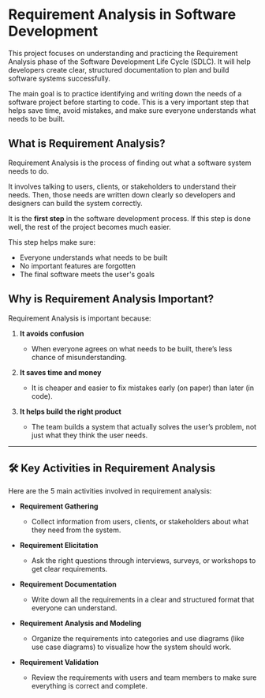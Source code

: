 # Requirement Analysis in Software Development

This project focuses on understanding and practicing the Requirement Analysis phase of the Software Development Life Cycle (SDLC). It will help developers create clear, structured documentation to plan and build software systems successfully.

The main goal is to practice identifying and writing down the needs of a software project before starting to code. This is a very important step that helps save time, avoid mistakes, and make sure everyone understands what needs to be built.

## What is Requirement Analysis?

Requirement Analysis is the process of finding out what a software system needs to do.

It involves talking to users, clients, or stakeholders to understand their needs. Then, those needs are written down clearly so developers and designers can build the system correctly.

It is the **first step** in the software development process. If this step is done well, the rest of the project becomes much easier.

This step helps make sure:
- Everyone understands what needs to be built
- No important features are forgotten
- The final software meets the user's goals

## Why is Requirement Analysis Important?

Requirement Analysis is important because:

1. **It avoids confusion**
   - When everyone agrees on what needs to be built, there’s less chance of misunderstanding.

2. **It saves time and money**
   - It is cheaper and easier to fix mistakes early (on paper) than later (in code).

3. **It helps build the right product**
   - The team builds a system that actually solves the user’s problem, not just what they think the user needs.

---

## 🛠️ Key Activities in Requirement Analysis

Here are the 5 main activities involved in requirement analysis:

- **Requirement Gathering**
  - Collect information from users, clients, or stakeholders about what they need from the system.

- **Requirement Elicitation**
  - Ask the right questions through interviews, surveys, or workshops to get clear requirements.

- **Requirement Documentation**
  - Write down all the requirements in a clear and structured format that everyone can understand.

- **Requirement Analysis and Modeling**
  - Organize the requirements into categories and use diagrams (like use case diagrams) to visualize how the system should work.

- **Requirement Validation**
  - Review the requirements with users and team members to make sure everything is correct and complete.
